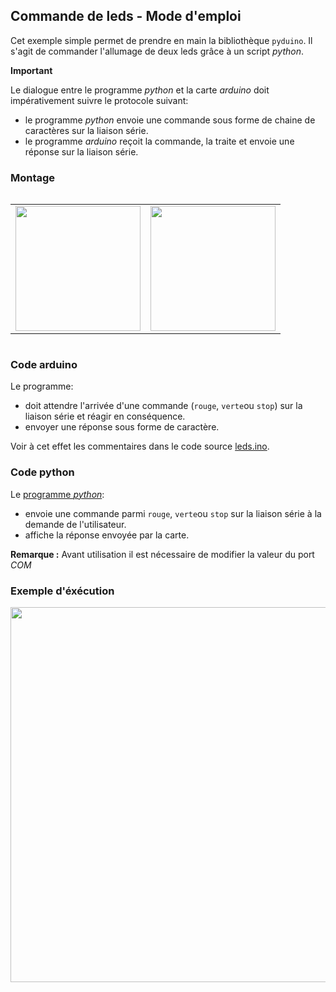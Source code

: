 ## Commande de leds - Mode d'emploi

Cet exemple simple permet de prendre en main la bibliothèque `pyduino`.  Il s'agit de commander l'allumage de deux leds grâce à un script _python_.

**Important**

Le dialogue entre le programme _python_ et la carte _arduino_  doit impérativement suivre le protocole suivant:

- le programme _python_ envoie une commande sous forme de chaine de caractères sur la liaison série.
- le programme _arduino_ reçoit la commande, la traite et envoie une réponse sur la liaison série.

### Montage

<table style="display:inline-block">
<tr><td><img src='data/leds.svg' style = "width : 200px;"></td><td><img src='data/image_2.jpg' style = "width : 200px;"></td></tr>
</table>

### Code arduino

Le programme:
- doit attendre l'arrivée d'une commande (`rouge`, `verte`ou `stop`) sur la liaison série et réagir en conséquence.
- envoyer une réponse sous forme de caractère.

Voir à cet effet les commentaires dans le code source [leds.ino](../../arduino/leds/leds.ino).

### Code python

Le [programme _python_](../../tests/commande_leds.py):
- envoie une commande parmi `rouge`, `verte`ou `stop` sur la liaison série à la demande de l'utilisateur.
- affiche la réponse envoyée par la carte.

**Remarque :** Avant utilisation il est nécessaire de modifier la valeur du port _COM_

### Exemple d'éxécution
<img src='data/image_10.png' style = "width : 600px;">
